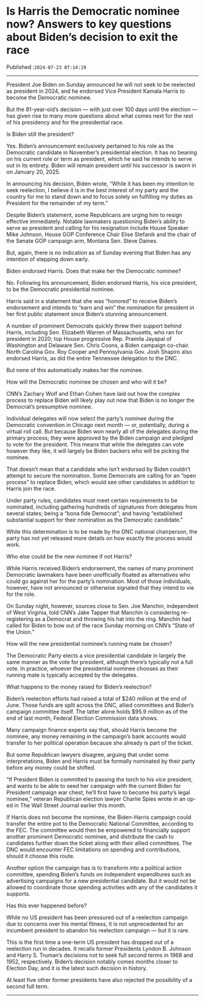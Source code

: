 # Is Harris the Democratic nominee now? Answers to key questions about Biden’s decision to exit the race

Published :`2024-07-23 07:14:19`

---

President Joe Biden on Sunday announced he will not seek to be reelected as president in 2024, and he endorsed Vice President Kamala Harris to become the Democratic nominee.

But the 81-year-old’s decision — with just over 100 days until the election — has given rise to many more questions about what comes next for the rest of his presidency and for the presidential race.

Is Biden still the president?

Yes. Biden’s announcement exclusively pertained to his role as the Democratic candidate in November’s presidential election. It has no bearing on his current role or term as president, which he said he intends to serve out in its entirety. Biden will remain president until his successor is sworn in on January 20, 2025.

In announcing his decision, Biden wrote, “While it has been my intention to seek reelection, I believe it is in the best interest of my party and the country for me to stand down and to focus solely on fulfilling my duties as President for the remainder of my term.”

Despite Biden’s statement, some Republicans are urging him to resign effective immediately. Notable lawmakers questioning Biden’s ability to serve as president and calling for his resignation include House Speaker Mike Johnson, House GOP Conference Chair Elise Stefanik and the chair of the Senate GOP campaign arm, Montana Sen. Steve Daines.

But, again, there is no indication as of Sunday evening that Biden has any intention of stepping down early.

Biden endorsed Harris. Does that make her the Democratic nominee?

No. Following his announcement, Biden endorsed Harris, his vice president, to be the Democratic presidential nominee.

Harris said in a statement that she was “honored” to receive Biden’s endorsement and intends to “earn and win” the nomination for president in her first public statement since Biden’s stunning announcement.

A number of prominent Democrats quickly threw their support behind Harris, including Sen. Elizabeth Warren of Massachusetts, who ran for president in 2020; top House progressive Rep. Pramila Jayapal of Washington and Delaware Sen. Chris Coons, a Biden campaign co-chair. North Carolina Gov. Roy Cooper and Pennsylvania Gov. Josh Shapiro also endorsed Harris, as did the entire Tennessee delegation to the DNC.

But none of this automatically makes her the nominee.

How will the Democratic nominee be chosen and who will it be?

CNN’s Zachary Wolf and Ethan Cohen have laid out how the complex process to replace Biden will likely play out now that Biden is no longer the Democrat’s presumptive nominee.

Individual delegates will now select the party’s nominee during the Democratic convention in Chicago next month — or, potentially, during a virtual roll call. But because Biden won nearly all of the delegates during the primary process; they were approved by the Biden campaign and pledged to vote for the president. This means that while the delegates can vote however they like, it will largely be Biden backers who will be picking the nominee.

That doesn’t mean that a candidate who isn’t endorsed by Biden couldn’t attempt to secure the nomination. Some Democrats are calling for an “open process” to replace Biden, which would see other candidates in addition to Harris join the race.

Under party rules, candidates must meet certain requirements to be nominated, including gathering hundreds of signatures from delegates from several states; being a “bona fide Democrat”; and having “established substantial support for their nomination as the Democratic candidate.”

While this determination is to be made by the DNC national chairperson, the party has not yet released more details on how exactly the process would work.

Who else could be the new nominee if not Harris?

While Harris received Biden’s endorsement, the names of many prominent Democratic lawmakers have been unofficially floated as alternatives who could go against her for the party’s nomination. Most of those individuals, however, have not announced or otherwise signaled that they intend to vie for the role.

On Sunday night, however, sources close to Sen. Joe Manchin, independent of West Virginia, told CNN’s Jake Tapper that Manchin is considering re-registering as a Democrat and throwing his hat into the ring. Manchin had called for Biden to bow out of the race Sunday morning on CNN’s “State of the Union.”

How will the new presidential nominee’s running mate be chosen?

The Democratic Party elects a vice presidential candidate in largely the same manner as the vote for president, although there’s typically not a full vote. In practice, whoever the presidential nominee chooses as their running mate is typically accepted by the delegates.

What happens to the money raised for Biden’s reelection?

Biden’s reelection efforts had raised a total of $240 million at the end of June. Those funds are split across the DNC, allied committees and Biden’s campaign committee itself. The latter alone holds $95.9 million as of the end of last month, Federal Election Commission data shows.

Many campaign finance experts say that, should Harris become the nominee, any money remaining in the campaign’s bank accounts would transfer to her political operation because she already is part of the ticket.

But some Republican lawyers disagree, arguing that under some interpretations, Biden and Harris must be formally nominated by their party before any money could be shifted.

“If President Biden is committed to passing the torch to his vice president, and wants to be able to seed her campaign with the current Biden for President campaign war chest, he’ll first have to become his party’s legal nominee,” veteran Republican election lawyer Charlie Spies wrote in an op-ed in The Wall Street Journal earlier this month.

If Harris does not become the nominee, the Biden-Harris campaign could transfer the entire pot to the Democratic National Committee, according to the FEC. The committee would then be empowered to financially support another prominent Democratic nominee, and distribute the cash to candidates further down the ticket along with their allied committees. The DNC would encounter FEC limitations on spending and contributions, should it choose this route.

Another option the campaign has is to transform into a political action committee, spending Biden’s funds on independent expenditures such as advertising campaigns for a new presidential candidate. But it would not be allowed to coordinate those spending activities with any of the candidates it supports.

Has this ever happened before?

While no US president has been pressured out of a reelection campaign due to concerns over his mental fitness, it is not unprecedented for an incumbent president to abandon his reelection campaign — but it is rare.

This is the first time a one-term US president has dropped out of a reelection run in decades. It recalls former Presidents Lyndon B. Johnson and Harry S. Truman’s decisions not to seek full second terms in 1968 and 1952, respectively. Biden’s decision notably comes months closer to Election Day, and it is the latest such decision in history.

At least five other former presidents have also rejected the possibility of a second full term.

---

